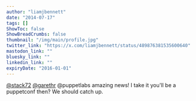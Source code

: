 ```yaml
---
author: "liamjbennett"
date: "2014-07-17"
tags: []
ShowToc: false
ShowBreadCrumbs: false
thumbnail: "/img/main/profile.jpg"
twitter_link: "https://x.com/liamjbennett/status/489876381535600640"
mastodon_link: ""
bluesky_link: ""
linkedin_link: ""
expiryDate: "2016-01-01"
---
```


[@stack72](https://x.com/stack72) [@garethr](https://x.com/garethr) @puppetlabs amazing news! I take it you'll be a puppetconf then? We should catch up.

